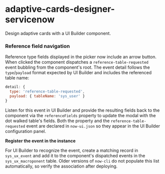 adaptive-cards-designer-servicenow
===================================
Design adaptive cards with a UI Builder component.

### Reference field navigation


Reference type fields displayed in the picker now include an arrow button. When
clicked the component dispatches a `reference-table-requested` event bubbling
from the component's root. The event detail follows the `type`/`payload`
format expected by UI Builder and includes the referenced table name:

```javascript
detail: {
  type: 'reference-table-requested',
  payload: { tableName: 'sys_user' }
}
```

Listen for this event in UI Builder and provide the resulting fields back to the
component via the `referenceFields` property to update the modal with the dot
walked table's fields. Both the property and the `reference-table-requested`
event are declared in `now-ui.json` so they appear in the UI Builder
configuration panel.

**Register the event in the instance**

For UI Builder to recognize the event, create a matching record in `sys_ux_event`
and add it to the component's dispatched events in the `sys_ux_macroponent`
table. Older versions of `now-cli` do not populate this list automatically, so
verify the association after deploying.
